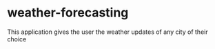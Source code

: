 # weather-forecasting
This application gives the user the weather updates of any city of their choice

